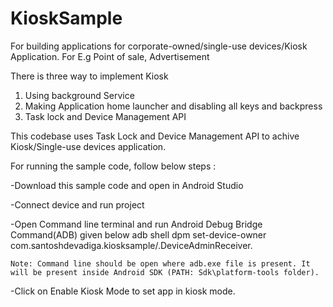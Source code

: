 # KioskSample
For building applications for corporate-owned/single-use devices/Kiosk Application. For E.g Point of sale, Advertisement 

There is three way to implement Kiosk 
1) Using background Service 
2) Making Application home launcher and disabling all keys and backpress 
3) Task lock and Device Management API

This codebase uses Task Lock and Device Management API to achive Kiosk/Single-use devices application.

For running the sample code, follow below steps :

  -Download this sample code and open in Android Studio
  
  -Connect device and run project
  
  -Open Command line terminal and run Android Debug Bridge Command(ADB) given below
    adb shell dpm set-device-owner com.santoshdevadiga.kiosksample/.DeviceAdminReceiver.

    Note: Command line should be open where adb.exe file is present. It will be present inside Android SDK (PATH: Sdk\platform-tools folder).

  -Click on Enable Kiosk Mode to set app in kiosk mode.
 

